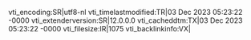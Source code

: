 vti_encoding:SR|utf8-nl
vti_timelastmodified:TR|03 Dec 2023 05:23:22 -0000
vti_extenderversion:SR|12.0.0.0
vti_cacheddtm:TX|03 Dec 2023 05:23:22 -0000
vti_filesize:IR|1075
vti_backlinkinfo:VX|
